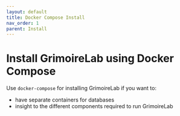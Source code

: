 ```yaml
---
layout: default
title: Docker Compose Install
nav_order: 1
parent: Install
---
```


# Install GrimoireLab using Docker Compose

Use `docker-compose` for installing GrimoireLab if you want to:

* have separate containers for databases
* insight to the different components required to run GrimoireLab
